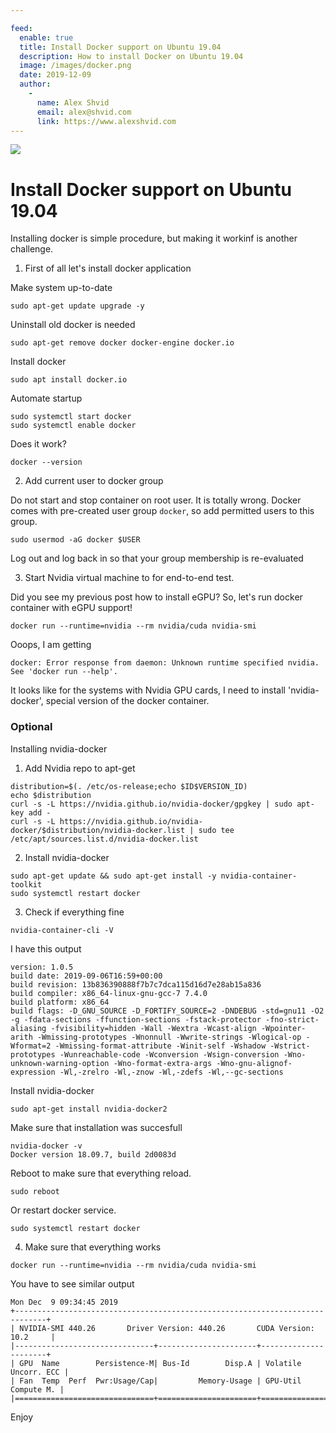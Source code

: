 ```yaml
---

feed:
  enable: true
  title: Install Docker support on Ubuntu 19.04
  description: How to install Docker on Ubuntu 19.04
  image: /images/docker.png
  date: 2019-12-09
  author:
    -
      name: Alex Shvid
      email: alex@shvid.com
      link: https://www.alexshvid.com
---
```


![](/images/docker.png)

# Install Docker support on Ubuntu 19.04

Installing docker is simple procedure, but making it workinf is another challenge.

1) First of all let's install docker application

Make system up-to-date

```
sudo apt-get update upgrade -y
```

Uninstall old docker is needed

```
sudo apt-get remove docker docker-engine docker.io
```

Install docker

```
sudo apt install docker.io
```

Automate startup

```
sudo systemctl start docker
sudo systemctl enable docker
```

Does it work?

```
docker --version
```

2) Add current user to docker group

Do not start and stop container on root user. It is totally wrong.
Docker comes with pre-created user group `docker`, so add permitted users to this group.

```
sudo usermod -aG docker $USER
```

Log out and log back in so that your group membership is re-evaluated

3) Start Nvidia virtual machine to for end-to-end test.

Did you see my previous post how to install eGPU?
So, let's run docker container with eGPU support!

```
docker run --runtime=nvidia --rm nvidia/cuda nvidia-smi
```

Ooops, I am getting
```
docker: Error response from daemon: Unknown runtime specified nvidia.
See 'docker run --help'.
```

It looks like for the systems with Nvidia GPU cards, I need to install 'nvidia-docker', special version of the docker container.

### Optional

Installing nvidia-docker

1) Add Nvidia repo to apt-get

```
distribution=$(. /etc/os-release;echo $ID$VERSION_ID)
echo $distribution
curl -s -L https://nvidia.github.io/nvidia-docker/gpgkey | sudo apt-key add -
curl -s -L https://nvidia.github.io/nvidia-docker/$distribution/nvidia-docker.list | sudo tee /etc/apt/sources.list.d/nvidia-docker.list
```

2) Install nvidia-docker 

```
sudo apt-get update && sudo apt-get install -y nvidia-container-toolkit
sudo systemctl restart docker
```

3) Check if everything fine

```
nvidia-container-cli -V
```

I have this output

```
version: 1.0.5
build date: 2019-09-06T16:59+00:00
build revision: 13b836390888f7b7c7dca115d16d7e28ab15a836
build compiler: x86_64-linux-gnu-gcc-7 7.4.0
build platform: x86_64
build flags: -D_GNU_SOURCE -D_FORTIFY_SOURCE=2 -DNDEBUG -std=gnu11 -O2 -g -fdata-sections -ffunction-sections -fstack-protector -fno-strict-aliasing -fvisibility=hidden -Wall -Wextra -Wcast-align -Wpointer-arith -Wmissing-prototypes -Wnonnull -Wwrite-strings -Wlogical-op -Wformat=2 -Wmissing-format-attribute -Winit-self -Wshadow -Wstrict-prototypes -Wunreachable-code -Wconversion -Wsign-conversion -Wno-unknown-warning-option -Wno-format-extra-args -Wno-gnu-alignof-expression -Wl,-zrelro -Wl,-znow -Wl,-zdefs -Wl,--gc-sections
```

Install nvidia-docker

```
sudo apt-get install nvidia-docker2
```

Make sure that installation was succesfull

```
nvidia-docker -v
Docker version 18.09.7, build 2d0083d
```

Reboot to make sure that everything reload.

```
sudo reboot
```

Or restart docker service.

```
sudo systemctl restart docker
```

4) Make sure that everything works

```
docker run --runtime=nvidia --rm nvidia/cuda nvidia-smi
```

You have to see similar output

```
Mon Dec  9 09:34:45 2019       
+-----------------------------------------------------------------------------+
| NVIDIA-SMI 440.26       Driver Version: 440.26       CUDA Version: 10.2     |
|-------------------------------+----------------------+----------------------+
| GPU  Name        Persistence-M| Bus-Id        Disp.A | Volatile Uncorr. ECC |
| Fan  Temp  Perf  Pwr:Usage/Cap|         Memory-Usage | GPU-Util  Compute M. |
|===============================+======================+======================|
```

Enjoy
